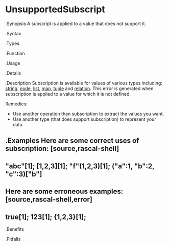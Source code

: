 # UnsupportedSubscript

.Synopsis
A subscript is applied to a value that does not support it.

.Syntax

.Types

.Function
       
.Usage

.Details

.Description
Subscription is available for values of various types including: 
[string]((Rascal:String-Subscription)), 
[node]((Rascal:Node-Subscription)),
[list]((Rascal:List-Subscription)), 
[map]((Rascal:Map-Subscription)), 
[tuple]((Rascal:Tuple-Subscription)) and 
[relation]((Rascal:Relation-Subscription)).
This error is generated when subscription is applied to a value for which it is not defined.

Remedies:

*  Use another operation than subscription to extract the values you want.
*  Use another type (that does support subscription) to represent your data.

.Examples
Here are some correct uses of subscription:
[source,rascal-shell]
----
"abc"[1];
[1,2,3][1];
"f"(1,2,3)[1];
("a":1, "b":2, "c":3)["b"]
----
Here are some erroneous examples:
[source,rascal-shell,error]
----
true[1];
123[1];
{1,2,3}[1];
----

.Benefits

.Pitfalls

